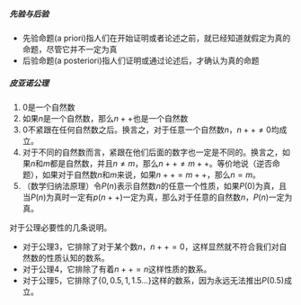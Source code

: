 ##### 先验与后验

* 先验命题(a priori)指人们在开始证明或者论述之前，就已经知道就假定为真的命题，尽管它并不一定为真
* 后验命题(a posteriori)指人们证明或通过论述后，才确认为真的命题

##### 皮亚诺公理

1. $0$是一个自然数
2. 如果$n$是一个自然数，那么$n++$也是一个自然数
3. $0$不紧跟在任何自然数之后。换言之，对于任意一个自然数$n$，$n++\neq 0$均成立。
4. 对于不同的自然数而言，紧跟在他们后面的数字也一定是不同的。换言之，如果$n$和$m$都是自然数，并且$n\neq m$，那么$n++\neq m++$。等价地说（逆否命题），如果对于自然数$n$和$m$来说，如果$n++=m++$，那么$n=m$。
5. （数学归纳法原理）令$P(n)$表示自然数$n$的任意一个性质，如果$P(0)$为真，且当$P(n)$为真时一定有$p(n++)$一定为真，那么对于任意的自然数$n$，$P(n)$一定为真。

对于公理必要性的几条说明。

* 对于公理3，它排除了对于某个数$n$，$n++=0$，这样显然就不符合我们对自然数的性质认知的数系。
* 对于公理4，它排除了有着$n++=n$这样性质的数系。
* 对于公理5，它排除了$\{0,0.5,1,1.5...\}$这样的数系，因为永远无法推出$P(0.5)$成立。

